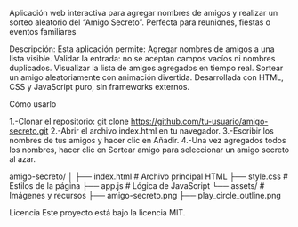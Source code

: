 Aplicación web interactiva para agregar nombres de amigos y realizar un sorteo aleatorio del “Amigo Secreto”. Perfecta para reuniones, fiestas o eventos familiares

Descripción:
Esta aplicación permite:
Agregar nombres de amigos a una lista visible.
Validar la entrada: no se aceptan campos vacíos ni nombres duplicados.
Visualizar la lista de amigos agregados en tiempo real.
Sortear un amigo aleatoriamente con animación divertida.
Desarrollada con HTML, CSS y JavaScript puro, sin frameworks externos.

Cómo usarlo

1.-Clonar el repositorio:
git clone https://github.com/tu-usuario/amigo-secreto.git
2.-Abrir el archivo index.html en tu navegador.
3.-Escribir los nombres de tus amigos y hacer clic en Añadir.
4.-Una vez agregados todos los nombres, hacer clic en Sortear amigo para seleccionar un amigo secreto al azar.

amigo-secreto/
│
├── index.html        # Archivo principal HTML
├── style.css         # Estilos de la página
├── app.js            # Lógica de JavaScript
└── assets/           # Imágenes y recursos
    ├── amigo-secreto.png
    ├── play_circle_outline.png

 Licencia
Este proyecto está bajo la licencia MIT.
    
